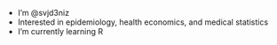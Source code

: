 - I’m @svjd3niz
- Interested in epidemiology, health economics, and medical statistics
- I’m currently learning R 
